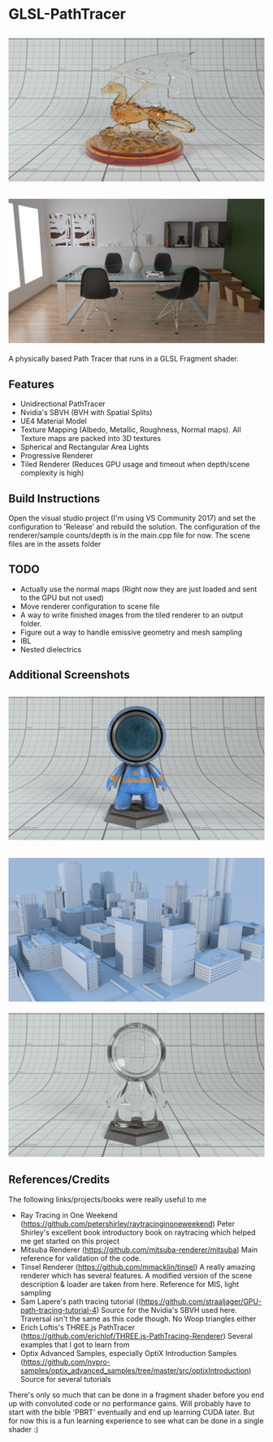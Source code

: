 
GLSL-PathTracer
==========

![Dragon](./screenshots/dragon.png)
--------
![Dining Room](./screenshots/DiningRoom.png)
--------

A physically based Path Tracer that runs in a GLSL Fragment shader.

Features
--------
- Unidirectional PathTracer
- Nvidia's SBVH (BVH with Spatial Splits)
- UE4 Material Model
- Texture Mapping (Albedo, Metallic, Roughness, Normal maps). All Texture maps are packed into 3D textures
- Spherical and Rectangular Area Lights
- Progressive Renderer
- Tiled Renderer (Reduces GPU usage and timeout when depth/scene complexity is high)

Build Instructions
--------
Open the visual studio project (I'm using VS Community 2017) and set the configuration to 'Release' and rebuild the solution. The configuration of the renderer/sample counts/depth is in the main.cpp file for now.
The scene files are in the assets folder

TODO
--------
- Actually use the normal maps (Right now they are just loaded and sent to the GPU but not used)
- Move renderer configuration to scene file
- A way to write finished images from the tiled renderer to an output folder. 
- Figure out a way to handle emissive geometry and mesh sampling
- IBL
- Nested dielectrics

Additional Screenshots
--------
![Substance Boy](./screenshots/MeetMat_Maps.png)
--------
![City](./screenshots/city.png)
--------
![Substance Boy Glass](./screenshots/GlassMat2.png)

References/Credits
--------
The following links/projects/books were really useful to me
- Ray Tracing in One Weekend (https://github.com/petershirley/raytracinginoneweekend) Peter Shirley's excellent book introductory book on raytracing which helped me get started on this project
- Mitsuba Renderer (https://github.com/mitsuba-renderer/mitsuba) Main reference for validation of the code. 
- Tinsel Renderer (https://github.com/mmacklin/tinsel) A really amazing renderer which has several features. A modified version of the scene description & loader are taken from here. Reference for MIS, light sampling
- Sam Lapere's path tracing tutorial ((https://github.com/straaljager/GPU-path-tracing-tutorial-4) Source for the Nvidia's SBVH used here. Traversal isn't the same as this code though. No Woop triangles either
- Erich Loftis's THREE.js PathTracer (https://github.com/erichlof/THREE.js-PathTracing-Renderer) Several examples that I got to learn from
- Optix Advanced Samples, especially OptiX Introduction Samples (https://github.com/nvpro-samples/optix_advanced_samples/tree/master/src/optixIntroduction) Source for several tutorials

There's only so much that can be done in a fragment shader before you end up with convoluted code or no performance gains. Will probably have to start with the bible 'PBRT' eventually and end up learning CUDA later. 
But for now this is a fun learning experience to see what can be done in a single shader :)